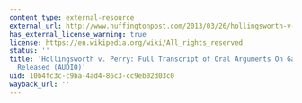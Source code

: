 ```yaml
---
content_type: external-resource
external_url: http://www.huffingtonpost.com/2013/03/26/hollingsworth-v-perry_n_2952605.html
has_external_license_warning: true
license: https://en.wikipedia.org/wiki/All_rights_reserved
status: ''
title: 'Hollingsworth v. Perry: Full Transcript of Oral Arguments On Gay Marriage
  Released (AUDIO)'
uid: 10b4fc3c-c9ba-4ad4-86c3-cc9eb02d03c0
wayback_url: ''
---
```

